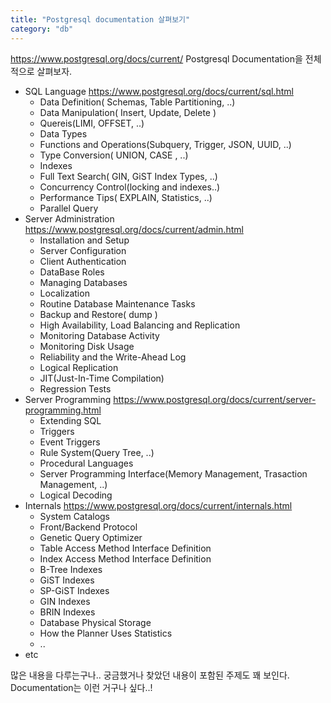 ```yaml
---
title: "Postgresql documentation 살펴보기"
category: "db"
---
```

https://www.postgresql.org/docs/current/ Postgresql Documentation을 전체적으로 살펴보자.

- SQL Language
https://www.postgresql.org/docs/current/sql.html  
    - Data Definition( Schemas, Table Partitioning, ..)
    - Data Manipulation( Insert, Update, Delete )
    - Quereis(LIMI, OFFSET, ..)
    - Data Types
    - Functions and Operations(Subquery, Trigger, JSON, UUID, ..)
    - Type Conversion( UNION, CASE , ..)
    - Indexes
    - Full Text Search( GIN,  GiST Index Types, ..)
    - Concurrency Control(locking and indexes..)
    - Performance Tips( EXPLAIN, Statistics, ..)
    - Parallel Query
- Server Administration
https://www.postgresql.org/docs/current/admin.html
    - Installation and Setup
    - Server Configuration
    - Client Authentication
    - DataBase Roles
    - Managing Databases
    - Localization
    - Routine Database Maintenance Tasks
    - Backup and Restore( dump )
    - High Availability, Load Balancing and Replication
    - Monitoring Database Activity
    - Monitoring Disk Usage
    - Reliability and the Write-Ahead Log
    - Logical Replication
    - JIT(Just-In-Time Compilation)
    - Regression Tests
- Server Programming
https://www.postgresql.org/docs/current/server-programming.html
    - Extending SQL
    - Triggers
    - Event Triggers
    - Rule System(Query Tree, ..)
    - Procedural Languages
    - Server Programming Interface(Memory Management, Trasaction Management, ..)
    - Logical Decoding
- Internals
https://www.postgresql.org/docs/current/internals.html
    - System Catalogs
    - Front/Backend Protocol
    - Genetic Query Optimizer
    - Table Access Method Interface Definition
    - Index Access Method Interface Definition
    - B-Tree Indexes
    - GiST Indexes
    - SP-GiST Indexes
    - GIN Indexes
    - BRIN Indexes
    - Database Physical Storage
    - How the Planner Uses Statistics
    - ..
- etc

많은 내용을 다루는구나.. 궁금했거나 찾았던 내용이 포함된 주제도 꽤 보인다. Documentation는 이런 거구나 싶다..!